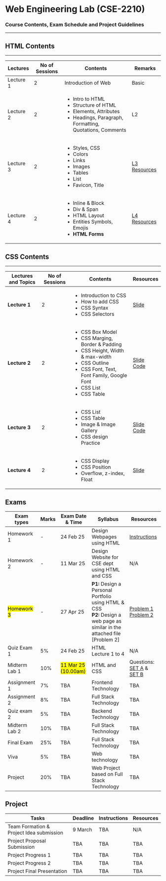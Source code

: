 # Web Engineering Lab (CSE-2210)  
### Course Contents, Exam Schedule and Project Guidelines

---

## HTML Contents
---
| Lectures | No of Sessions | Contents | Remarks |
|----------|-----------------|----------|---------|
| Lecture 1   | 2 | Introduction of Web   | Basic   |
| Lecture 2  | 2 |  <ul> <li>Intro to HTML </li> <li>Structure of HTML</li> <li>Elements, Attributes </li> <li> Headings, Paragraph, Formatting, Quotations, Comments</li> </ul>  | L2   |
| Lecture 3   | 2 | <ul> <li>Styles, CSS </li> <li>Colors</li> <li>Links </li>  <li>Images</li> <li>Tables</li> <li>List</li> <li>Favicon, Title </li> </ul>   | [L3 Resources](https://github.com/samsuddoha/WebEngineeringLab/tree/main/HTML/Lecture%203)   |
| Lecture 4 | 2 | <ul> <li>Inline & Block </li> <li>Div & Span</li> <li> HTML Layout</li> <li>Entities Symbols, Emojis</li> <li> **HTML Forms** </li> </ul>| [L4 Resources](https://github.com/samsuddoha/WebEngineeringLab/tree/main/HTML/Lecture%204)|

## CSS Contents
---

| Lectures and Topics | No of Sessions | Contents | Resources |
|---------------------|----------------|----------|-----------|
| <b>Lecture 1 </b>| 2 |<ul> <li>Introduction to CSS </li> <li>How to add CSS</li> <li> CSS Syntax</li> <li>CSS Selectors</li> </ul>   | [Slide](https://github.com/samsuddoha/WebEngineeringLab/blob/main/CSS/Lecture%201/CSS%20Lecture%201.pdf)   |
| <b>Lecture 2 </b>| 2 |<ul> <li>CSS Box Model</li> <li>CSS Marging, Border & Padding</li> <li> CSS Height, Width & max-width</li> <li>CSS Outline</li> <li>CSS Font, Text, Font Family, Google Font</li> <li>CSS List</li><li>CSS Table</li> </ul>   | [Slide](https://github.com/samsuddoha/WebEngineeringLab/blob/main/CSS/Lecture%202/CSS%20Lecture%202.pdf) <br> [Code](https://github.com/samsuddoha/WebEngineeringLab/tree/main/CSS/Lecture%202/CSS_Lec2)   |
| <b>Lecture 3 </b>| 2 |<ul> <li>CSS List</li><li>CSS Table</li> <li> Image & Image Gallery </li> <li> CSS design Practice </li> </ul>   | [Slide](https://github.com/samsuddoha/WebEngineeringLab/blob/main/CSS/Lecture%203/CSS%20Lecture%203.pdf) <br> [Code](https://github.com/samsuddoha/WebEngineeringLab/tree/main/CSS/Lecture%203/css_lec3)   |
|**Lecture 4**| 2 |<ul> <li>CSS Display</li><li>CSS Position</li> <li> Overflow, z-index, Float </li>  </ul>   | [Slide](https://github.com/samsuddoha/WebEngineeringLab/blob/main/CSS/Lecture%204/CSS%20Lecture%204.pdf)  |


Exams
---

|Exam types| Marks| Exam Date & Time | Syllabus | Resources|
|-----------|-------|-----------------|------------|---------|
|Homework 1| - | 24 Feb 25 | Design Webpages using HTML | [Instructions](https://github.com/samsuddoha/WebEngineeringLab/blob/main/Homework/Homework%201/Homework%201_HTML.pdf)|
|Homework 2| - | 11 Mar 25 | Design Website for CSE dept <br> using HTML and CSS| N/A |
|<mark>Homework 3</mark>| - | 27 Apr 25 | **P1:** Design a Personal Portfolio using HTML & CSS <br> <b>P2:</b>  Design a web page as similar in the attached file [Problem 2]| [Problem 1](https://github.com/samsuddoha/WebEngineeringLab/blob/main/Homework/Homework%203/Homework3_Problem1_CV.pdf) <br> [Problem 2](https://github.com/samsuddoha/WebEngineeringLab/blob/main/Homework/Homework%203/Homework3_Problem2.pdf)|
|Quiz Exam 1 | 5% | 24 Feb 25 | HTML Lecture 1 to 4 | N/A|
|Midterm Lab 1 | 10% | <mark>11 Mar 25 (10.00am) </mark>| HTML and CSS | Questions: [SET A](https://github.com/samsuddoha/WebEngineeringLab/blob/main/Exam/Mid%20Exam%201/SET-A_Web%20Mid%20exam.pdf) & [SET B](https://github.com/samsuddoha/WebEngineeringLab/blob/main/Exam/Mid%20Exam%201/SET-B_Web%20Mid%20Exam%201.pdf)|
|Assignment 1 | 7% | TBA | Frontend Technology |TBA|
|Assignment 2 | 8% | TBA | Full Stack Technology |TBA|
|Quiz exam 2 | 5% | TBA |  Backend Technology |TBA|
|Midterm Lab  2 | 10% | TBA | Full Stack Technology |TBA|
|Final Exam  | 25% | TBA | Full Stack Technology |TBA|
|Viva | 5% | TBA | Web technology |TBA|
|Project| 20% | TBA | Web Project based on Full Stack Technology|TBA|

Project
---

|Tasks | Deadline| Instructions | Resources|
|-----|------------|------------|------------|
|Team Formation & <br> Project Idea submission| 9 March | TBA | N/A |
|Project Proposal Submission| TBA| TBA | TBA |
|Project Progress 1| TBA| TBA | TBA |
|Project Progress 2| TBA| TBA | TBA |
|Project Final Presentation| TBA| TBA | TBA |
